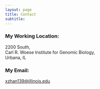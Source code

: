 ```yaml
---
layout: page
title: Contact
subtitle:
---
```


### My Working Location:
2200 South, 
<br />Carl R. Woese Institute for Genomic Biology, 
<br />Urbana, IL

### My Email:
xzhan139@illinois.edu
